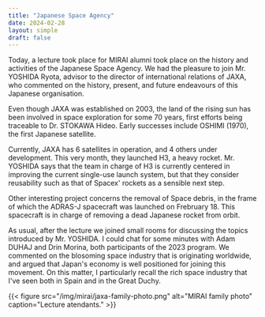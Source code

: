```yaml
---
title: "Japanese Space Agency"
date: 2024-02-28
layout: simple
draft: false
---
```


Today, a lecture took place for MIRAI alumni took place on the history and
activities of the Japanese Space Agency. We had the pleasure to join Mr. YOSHIDA
Ryota, advisor to the director of international relations of JAXA, who commented
on the history, present, and future endeavours of this Japanese organisation.

Even though JAXA was established on 2003, the land of the rising sun has been
involved in space exploration for some 70 years, first efforts being traceable
to Dr. STOKAWA Hideo. Early successes include OSHIMI (1970), the first Japanese
satellite.

Currently, JAXA has 6 satellites in operation, and 4 others under development.
This very month, they launched H3, a heavy rocket. Mr. YOSHIDA says that the
team in charge of H3 is currently centered in improving the current single-use
launch system, but that they consider reusability such as that of Spacex'
rockets as a sensible next step.

Other interesting project concerns the removal of Space debris, in the frame of
which the ADRAS-J spacecraft was launched on Frebruary 18. This spacecraft is in
charge of removing a dead Japanese rocket from orbit.

As usual, after the lecture we joined small rooms for discussing the topics
introduced by Mr. YOSHIDA. I could chat for some minutes with Adam DUHAJ and
Drin Morina, both participants of the 2023 program. We commented on the
blosoming space industry that is originating worldwide, and argued that Japan's
economy is well positioned for joining this movement. On this matter, I
particularly recall the rich space industry that I've seen both in Spain and in
the Great Duchy.

{{< figure
    src="/img/mirai/jaxa-family-photo.png"
    alt="MIRAI family photo"
    caption="Lecture atendants."
    >}}
